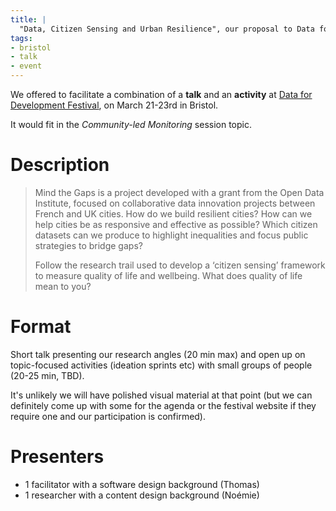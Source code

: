 ```yaml
---
title: |
  "Data, Citizen Sensing and Urban Resilience", our proposal to Data for Development Festival in Bristol
tags:
- bristol
- talk
- event
---
```


We offered to facilitate a combination of a **talk** and an **activity**
at [Data for Development Festival][], on March 21-23rd in Bristol.

It would fit in the _Community-led Monitoring_ session topic.

# Description

> Mind the Gaps is a project developed with a grant from the Open Data Institute, focused on collaborative data innovation projects between French and UK cities.
> How do we build resilient cities? How can we help cities be as responsive and effective as possible?
> Which citizen datasets can we produce to highlight inequalities and focus public strategies to bridge gaps?
>
> Follow the research trail used to develop a ‘citizen sensing’ framework to measure quality of life and wellbeing. What does quality of life mean to you?

# Format

Short talk presenting our research angles (20 min max) and open up on topic-focused activities (ideation sprints etc) with small groups of people (20-25 min, TBD).

It's unlikely we will have polished visual material at that point (but we can definitely come up with some for the agenda or the festival website if they require one and our participation is confirmed).

# Presenters

- 1 facilitator with a software design background (Thomas)
- 1 researcher with a content design background (Noémie)

[Data for Development Festival]: www.data4sdgs.org/news/data-development-festival
